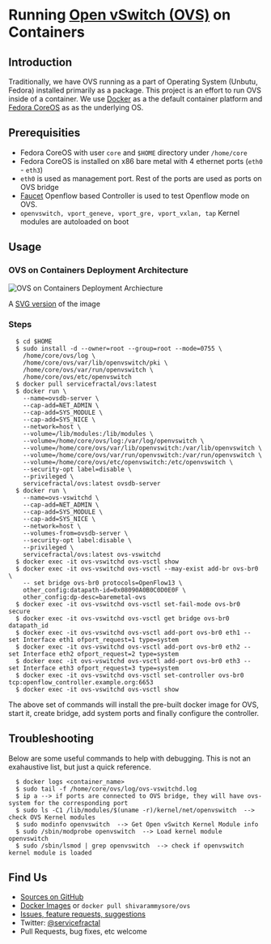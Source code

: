 # Running [Open vSwitch (OVS)](http://www.openvswitch.org/) on Containers

## Introduction

Traditionally, we have OVS running as a part of Operating System (Unbutu, Fedora) installed primarily as a package.  This project is an effort to run OVS inside of a container.  We use [Docker](https://docker.com) as a the default container platform and [Fedora CoreOS](https://getfedora.org/coreos/) as as the underlying OS.

## Prerequisities

  *  Fedora CoreOS with user `core` and `$HOME` directory under `/home/core`
  *  Fedora CoreOS is installed on x86 bare metal with 4 ethernet ports (`eth0` - `eth3`)
  *  `eth0` is used as management port.  Rest of the ports are used as ports on OVS bridge
  *  [Faucet](https://faucet.nz) Openflow based Controller is used to test Openflow mode on OVS.
  *  `openvswitch, vport_geneve, vport_gre, vport_vxlan, tap` Kernel modules are autoloaded on boot

## Usage

### OVS on Containers Deployment Architecture

![OVS on Containers Deployment Archiecture](https://github.com/shivarammysore/ovs/raw/master/docs/images/OVSonContainers.png)

A [SVG version](https://github.com/shivarammysore/ovs/raw/master/docs/images/OVSonContainers.svg) of the image

### Steps

```shell
  $ cd $HOME 
  $ sudo install -d --owner=root --group=root --mode=0755 \
    /home/core/ovs/log \
    /home/core/ovs/var/lib/openvswitch/pki \
    /home/core/ovs/var/run/openvswitch \
    /home/core/ovs/etc/openvswitch
  $ docker pull servicefractal/ovs:latest
  $ docker run \
    --name=ovsdb-server \
    --cap-add=NET_ADMIN \
    --cap-add=SYS_MODULE \
    --cap-add=SYS_NICE \
    --network=host \
    --volume=/lib/modules:/lib/modules \
    --volume=/home/core/ovs/log:/var/log/openvswitch \
    --volume=/home/core/ovs/var/lib/openvswitch:/var/lib/openvswitch \
    --volume=/home/core/ovs/var/run/openvswitch:/var/run/openvswitch \
    --volume=/home/core/ovs/etc/openvswitch:/etc/openvswitch \
    --security-opt label=disable \
    --privileged \
    servicefractal/ovs:latest ovsdb-server
  $ docker run \
    --name=ovs-vswitchd \
    --cap-add=NET_ADMIN \
    --cap-add=SYS_MODULE \
    --cap-add=SYS_NICE \
    --network=host \
    --volumes-from=ovsdb-server \
    --security-opt label:disable \
    --privileged \
    servicefractal/ovs:latest ovs-vswitchd
  $ docker exec -it ovs-vswitchd ovs-vsctl show
  $ docker exec -it ovs-vswitchd ovs-vsctl --may-exist add-br ovs-br0 \
    -- set bridge ovs-br0 protocols=OpenFlow13 \
    other_config:datapath-id=0x08090A0B0C0D0E0F \
    other_config:dp-desc=baremetal-ovs
  $ docker exec -it ovs-vswitchd ovs-vsctl set-fail-mode ovs-br0 secure
  $ docker exec -it ovs-vswitchd ovs-vsctl get bridge ovs-br0 datapath_id
  $ docker exec -it ovs-vswitchd ovs-vsctl add-port ovs-br0 eth1 -- set Interface eth1 ofport_request=1 type=system
  $ docker exec -it ovs-vswitchd ovs-vsctl add-port ovs-br0 eth2 -- set Interface eth2 ofport_request=2 type=system
  $ docker exec -it ovs-vswitchd ovs-vsctl add-port ovs-br0 eth3 -- set Interface eth3 ofport_request=3 type=system
  $ docker exec -it ovs-vswitchd ovs-vsctl set-controller ovs-br0 tcp:openflow_controller.example.org:6653
  $ docker exec -it ovs-vswitchd ovs-vsctl show
```

The above set of commands will install the pre-built docker image for OVS, start it, create bridge, add system ports and finally configure the controller.


## Troubleshooting

Below are some useful commands to help with debugging.  This is not an exahaustive list, but just a quick reference.

```shell
  $ docker logs <container_name>
  $ sudo tail -f /home/core/ovs/log/ovs-vswitchd.log 
  $ ip a --> if ports are connected to OVS bridge, they will have ovs-system for the corresponding port
  $ sudo ls -C1 /lib/modules/$(uname -r)/kernel/net/openvswitch  --> check OVS Kernel modules 
  $ sudo modinfo openvswitch  --> Get Open vSwitch Kernel Module info 
  $ sudo /sbin/modprobe openvswitch  --> Load kernel module openvswitch
  $ sudo /sbin/lsmod | grep openvswitch  --> check if openvswitch kernel module is loaded
```

## Find Us

  *  [Sources on GitHub](https://github.com/servicefractal/ovs)
  *  [Docker Images](https://hub.docker.com/r/shivarammysore/ovs) or `docker pull shivarammysore/ovs`
  *  [Issues, feature requests, suggestions](https://github.com/servicefractal/ovs/issues)
  *  Twitter: [@servicefractal](https://twitter.com/servicefractal)
  *  Pull Requests, bug fixes, etc welcome
